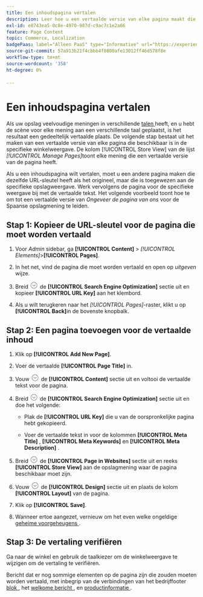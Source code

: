 ```yaml
---
title: Een inhoudspagina vertalen
description: Leer hoe u een vertaalde versie van elke pagina maakt die beschikbaar is in de specifieke winkelweergave.
exl-id: e8743ea5-0c8e-4970-987d-c9ac7c1e2a66
feature: Page Content
topic: Commerce, Localization
badgePaas: label="Alleen PaaS" type="Informative" url="https://experienceleague.adobe.com/en/docs/commerce/user-guides/product-solutions" tooltip="Is alleen van toepassing op Adobe Commerce op Cloud-projecten (door Adobe beheerde PaaS-infrastructuur) en op projecten in het veld."
source-git-commit: 57a913b21f4cbbb4f0800afe13012ff46d578f8e
workflow-type: tm+mt
source-wordcount: '358'
ht-degree: 0%

---
```


# Een inhoudspagina vertalen

Als uw opslag veelvoudige meningen in verschillende [ talen ](../stores-purchase/store-localize.md) heeft, en u hebt de scène voor elke mening aan een verschillende taal geplaatst, is het resultaat een gedeeltelijk vertaalde plaats. De volgende stap bestaat uit het maken van een vertaalde versie van elke pagina die beschikbaar is in de specifieke winkelweergave. De kolom [!UICONTROL Store View] van de lijst _[!UICONTROL Manage Pages]_&#x200B;toont elke mening die een vertaalde versie van de pagina heeft.

Als u een inhoudspagina wilt vertalen, moet u een andere pagina maken die dezelfde URL-sleutel heeft als het origineel, maar die is toegewezen aan de specifieke opslagweergave. Werk vervolgens de pagina voor de specifieke weergave bij met de vertaalde tekst. Het volgende voorbeeld toont hoe te om tot een vertaalde versie van _Ongeveer de pagina van ons_ voor de Spaanse opslagmening te leiden.

## Stap 1: Kopieer de URL-sleutel voor de pagina die moet worden vertaald

1. Voor _Admin_ sidebar, ga **[!UICONTROL Content]** > _[!UICONTROL Elements]_>**[!UICONTROL Pages]**.

1. In het net, vind de pagina die moet worden vertaald en open op _uitgeven_ wijze.

1. Breid ![ selecteur van de Uitbreiding ](../assets/icon-display-expand.png) de **[!UICONTROL Search Engine Optimization]** sectie uit en kopieer **[!UICONTROL URL Key]** aan het klembord.

1. Als u wilt terugkeren naar het _[!UICONTROL Pages]_-raster, klikt u op **[!UICONTROL Back]**&#x200B;in de bovenste knopbalk.

## Stap 2: Een pagina toevoegen voor de vertaalde inhoud

1. Klik op **[!UICONTROL Add New Page]**.

1. Voer de vertaalde **[!UICONTROL Page Title]** in.

1. Vouw ![ selecteur van de Uitbreiding ](../assets/icon-display-expand.png) de **[!UICONTROL Content]** sectie uit en voltooi de vertaalde tekst voor de pagina.

1. Breid ![ selecteur van de Uitbreiding ](../assets/icon-display-expand.png) de **[!UICONTROL Search Engine Optimization]** sectie uit en doe het volgende:

   - Plak de **[!UICONTROL URL Key]** die u van de oorspronkelijke pagina hebt gekopieerd.

   - Voer de vertaalde tekst in voor de kolommen **[!UICONTROL Meta Title]** , **[!UICONTROL Meta Keywords]** en **[!UICONTROL Meta Description]** .

1. Breid ![ selecteur van de Uitbreiding ](../assets/icon-display-expand.png) de **[!UICONTROL Page in Websites]** sectie uit en reeks **[!UICONTROL Store View]** aan de opslagmening waar de pagina beschikbaar moet zijn.

1. Vouw ![ selecteur van de Uitbreiding ](../assets/icon-display-expand.png) de **[!UICONTROL Design]** sectie uit en plaats de kolom **[!UICONTROL Layout]** van de pagina.

1. Klik op **[!UICONTROL Save]**.

1. Wanneer ertoe aangezet, vernieuw om het even welke ongeldige [ geheime voorgeheugens ](../systems/cache-management.md).

## Stap 3: De vertaling verifiëren

Ga naar de winkel en gebruik de taalkiezer om de winkelweergave te wijzigen om de vertaling te verifiëren.

Bericht dat er nog sommige elementen op de pagina zijn die zouden moeten worden vertaald, met inbegrip van de verbindingen van het bedrijffooter [ blok ](block-add.md), het [ welkome bericht ](../getting-started/storefront-branding.md#change-the-welcome-message), en [ productinformatie ](../stores-purchase/store-localize.md#localize-products).
